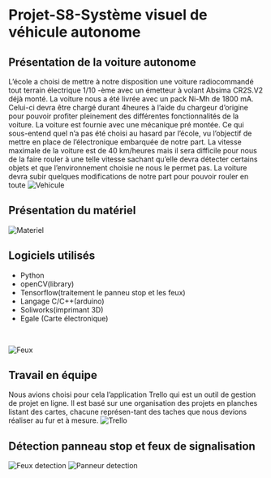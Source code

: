 # Projet-S8-Système visuel de véhicule autonome

## Présentation de la voiture autonome 
L’école a choisi de mettre à notre disposition une voiture radiocommandé tout terrain électrique 1/10 -ème avec un émetteur à volant Absima CR2S.V2 déjà monté. La voiture nous a été livrée avec un pack Ni-Mh de 1800 mA. Celui-ci devra être chargé durant 4heures à l’aide du chargeur d’origine pour pouvoir profiter pleinement des différentes fonctionnalités de la voiture. La voiture est fournie avec une mécanique pré montée. Ce qui sous-entend quel n’a pas été choisi au hasard par l’école, vu l’objectif de mettre en place de l’électronique embarquée de notre part. La vitesse
maximale de la voiture est de 40 km/heures mais il sera difficile pour nous de la faire rouler à une telle vitesse sachant qu’elle devra détecter certains objets et que l’environnement choisie ne nous le permet pas. La voiture devra subir quelques modifications de notre part pour pouvoir rouler en toute 
![Vehicule](https://github.com/LiZhengxi/Projet-S8-auto_vehicule/blob/master/Vehicule.jpg)

## Présentation du matériel 
![Materiel](https://github.com/LiZhengxi/Projet-S8-auto_vehicule/blob/master/materiel.png)

## Logiciels utilisés
* Python 
* openCV(library)
* Tensorflow(traitement le panneu stop et les feux)
* Langage C/C++(arduino) 
* Soliworks(imprimant 3D) 
* Egale (Carte électronique)

<br>

![Feux](https://github.com/LiZhengxi/Projet-S8-auto_vehicule/blob/master/feux.png)


## Travail en équipe
Nous avions choisi pour cela l’application Trello qui est un outil de gestion de projet en ligne. Il est basé sur une organisation des projets en planches listant des cartes, 
chacune représen-tant des taches que nous devions réaliser au fur et à mesure.
![Trello](https://github.com/LiZhengxi/Projet-S8-auto_vehicule/blob/master/trello.png)


## Détection panneau stop et feux de signalisation
![Feux detection](https://github.com/LiZhengxi/Projet-S8-auto_vehicule/blob/master/feux.jpg)
![Panneur detection](https://github.com/LiZhengxi/Projet-S8-auto_vehicule/blob/master/Panneur.jpg)


 
